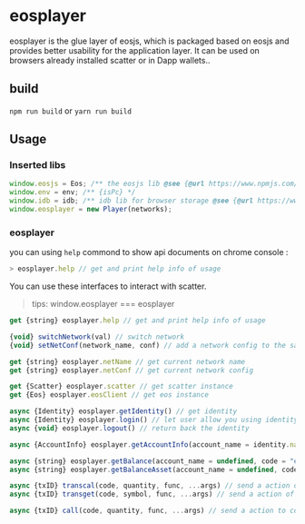 # eosplayer

eosplayer is the glue layer of eosjs, which is packaged based on eosjs and provides better usability for the application layer. It can be used on browsers already installed scatter or in Dapp wallets..

## build

`npm run build` or `yarn run build`

## Usage

### Inserted libs

``` js
window.eosjs = Eos; /** the eosjs lib @see {@url https://www.npmjs.com/package/eosjs} */
window.env = env; /** {isPc} */
window.idb = idb; /** idb lib for browser storage @see {@url https://www.npmjs.com/package/idb } */
window.eosplayer = new Player(networks);
```

### eosplayer

you can using `help` commond to show api documents on chrome console :

```js
> eosplayer.help // get and print help info of usage
```

You can use these interfaces to interact with scatter.
> tips: window.eosplayer === eosplayer

``` js
get {string} eosplayer.help // get and print help info of usage

{void} switchNetwork(val) // switch network
{void} setNetConf(network_name, conf) // add a network config to the sandbox

get {string} eosplayer.netName // get current network name
get {string} eosplayer.netConf // get current network config

get {Scatter} eosplayer.scatter // get scatter instance
get {Eos} eosplayer.eosClient // get eos instance

async {Identity} eosplayer.getIdentity() // get identity
async {Identity} eosplayer.login() // let user allow you using identity
async {void} eosplayer.logout() // return back the identity

async {AccountInfo} eosplayer.getAccountInfo(account_name = identity.name) // get account info for any user

async {string} eosplayer.getBalance(account_name = undefined, code = "eosio.token") // get balance string of a account. ex. "1.0000 EOS", null means that the account dosen't have any token,
async {string} eosplayer.getBalanceAsset(account_name = undefined, code = "eosio.token") // get balance structure of a account. ex. {val:1, sym:"EOS", decimal:4}

async {txID} transcal(code, quantity, func, ...args) // send a action of transcal to contract
async {txID} transget(code, symbol, func, ...args) // send a action of trancal (quantity value = 0.0001) to contract

async {txID} call(code, quantity, func, ...args) // send a action to contract
```
